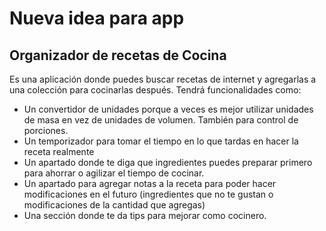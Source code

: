 # Nueva idea para app
## Organizador de recetas de Cocina
Es una aplicación donde puedes buscar recetas de internet y agregarlas a una colección para cocinarlas después.
Tendrá funcionalidades como:
- Un convertidor de unidades porque a veces es mejor utilizar unidades de masa en vez de unidades de volumen. También para control de porciones.
- Un temporizador para tomar el tiempo en lo que tardas en hacer la receta realmente
- Un apartado donde te diga que ingredientes puedes preparar primero para ahorrar o agilizar el tiempo de cocinar.
- Un apartado para agregar notas a la receta para poder hacer modificaciones en el futuro (ingredientes que no te gustan o modificaciones de la cantidad que agregas)
- Una sección donde te da tips para mejorar como cocinero.
